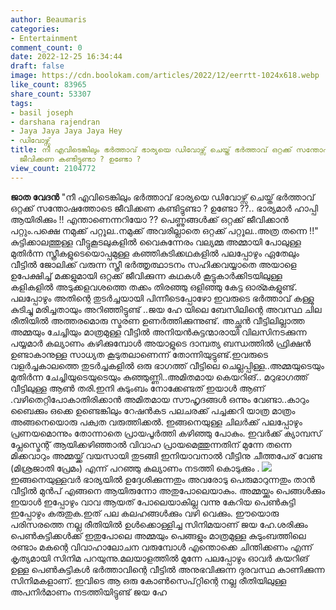 ```yaml
---
author: Beaumaris
categories:
- Entertainment
comment_count: 0
date: 2022-12-25 16:34:44
draft: false
image: https://cdn.boolokam.com/articles/2022/12/eerrtt-1024x618.webp
like_count: 83965
share_count: 53307
tags:
- basil joseph
- darshana rajendran
- Jaya Jaya Jaya Jaya Hey
- ഡിവോഴ്സ്
title: നീ എവിടെങ്കിലും ഭർത്താവ് ഭാര്യയെ ഡിവോഴ്സ് ചെയ്ത് ഭർത്താവ് ഒറ്റക്ക് സന്തോഷത്തോടെ
  ജീവിക്കണ കണ്ടിട്ടുണ്ടാ ? ഉണ്ടോ ?
view_count: 2104772
---
```


**ജാത വേദൻ** "നീ എവിടെങ്കിലും ഭർത്താവ് ഭാര്യയെ ഡിവോഴ്സ് ചെയ്ത് ഭർത്താവ് ഒറ്റക്ക് സന്തോഷത്തോടെ ജീവിക്കണ കണ്ടിട്ടുണ്ടാ ? ഉണ്ടോ ??.. ഭാര്യമാർ ഹാപ്പി ആയിരിക്കും !! എന്താണെന്നറിയോ ?? പെണ്ണുങ്ങൾക്ക് ഒറ്റക്ക് ജീവിക്കാൻ പറ്റും.പക്ഷെ നമുക്ക് പറ്റൂല..നമുക്ക് അവരില്ലാതെ ഒറ്റക്ക് പറ്റൂല..അത്ര തന്നെ !!" കുട്ടിക്കാലത്തുള്ള വീട്ടുകൂടലുകളിൽ വൈകുന്നേരം വല്യമ്മ അമ്മായി പോലുള്ള മുതിർന്ന സ്ത്രീകളുടെയൊപ്പമുള്ള കഞ്ഞികുടിക്കഥകളിൽ പലപ്പോഴും ഏതേലും വീട്ടിൽ ജോലിക്ക് വരുന്ന സ്ത്രീ ഭർത്തൃത്ഥാടനം സഹിക്കവയ്യാതെ അയാളെ ഉപേക്ഷിച്ച് മക്കളുമായി ഒറ്റക്ക് ജീവിക്കുന്ന കഥകൾ കൂട്ടുകാർക്കിടയിലുള്ള കളികളിൽ അടുക്കളവശത്തെ തക്കം തിരഞ്ഞു ഒളിഞ്ഞു കേട്ട ഓര്മകളുണ്ട്. പലപ്പോഴും അതിന്റെ തുടർച്ചയായി പിന്നീടെപ്പോഴോ ഇവരുടെ ഭർത്താവ് കള്ളു കുടിച്ചു മരിച്ചതായും അറിഞ്ഞിട്ടുണ്ട് ..ജയ ഹേ യിലെ ബേസിലിന്റെ അവസ്ഥ ചില രീതിയിൽ അത്തരമൊരു സ്മരണ ഉണർത്തിക്കുന്നുണ്ട്. അച്ഛൻ വീട്ടിലില്ലാത്ത അമ്മയും ചേച്ചിയും മാത്രമുള്ള വീട്ടിൽ അനിയൻകുട്ടന്മാരായി വിലസിനടക്കുന്ന പയ്യമാർ കല്യാണം കഴിക്കുമ്പോൾ അയാളുടെ ദാമ്പത്യ ബന്ധത്തിൽ ഫ്രിക്ഷൻ ഉണ്ടാകാനുള്ള സാധ്യത കൂടുതലാണെന്ന് തോന്നിയുട്ടുണ്ട്.ഇവരുടെ വളർച്ചകാലത്തെ തുടർച്ചകളിൽ ഒരു ഭാഗത്ത് വീട്ടിലെ ചെല്ലപ്പിള്ള..അമ്മയുടെയും മുതിർന്ന ചേച്ചിയുടെയുടെയും കുഞ്ഞുണ്ണി..അമിതമായ കെയറിങ്.. മറുഭാഗത്ത് വീട്ടിലുള്ള ആൺ തരി.ഇനി കുടുംബം നോക്കേണ്ടത് ഇയാൾ ആണ് .വഴിതെറ്റിപോകാതിരിക്കാൻ അമിതമായ സൗഹൃദങ്ങൾ ഒന്നും വേണ്ടാ..കാറും ബൈക്കും ഒക്കെ ഉണ്ടെങ്കിലും റേഷൻകട പലചരക്ക് പച്ചക്കറി യാത്ര മാത്രം അങ്ങനെയൊരു പക്വത വരുത്തിക്കൽ. ഇങ്ങനെയുള്ള ചിലർക്ക് പലപ്പോഴും പ്രണയമൊന്നും തോന്നാതെ പ്രായപൂർത്തി കഴിഞ്ഞു പോകും. ഇവർക്ക് ക്യാമ്പസ് പ്ലേസ്മെന്റ് ആയിക്കഴിഞ്ഞാൽ വിവാഹ പ്രായമെത്തുന്നതിന് മുന്നേ തന്നെ മിക്കവാറും അമ്മയ്ക്ക് വയസായി തുടങ്ങി ഇനിയാവനാൽ വീട്ടിനു ചീത്തപേര് വേണ്ട (മിശ്രജാതി പ്രേമം) എന്ന് പറഞ്ഞു കല്യാണം നടത്തി കൊടുക്കും . ![](https://cdn.boolokam.com/articles/2022/12/eerrtt-1024x618.webp)ഇങ്ങനെയുള്ളവർ ഭാര്യയിൽ ഉദ്ദേശിക്കുന്നതും അവരോടു പെരുമാറുന്നതും താൻ വീട്ടിൽ മുൻപ് എങ്ങനെ ആയിരുന്നോ അതുപോലെയാകും. അമ്മയ്ക്കും പെങ്ങൾക്കും ഇയാൾ ഇപ്പോഴും വാവ ആയത് പോലെയാകില്ല വന്നു കേറിയ പെൺകുട്ടി ഇപ്പോഴും കരുതുക.ഇത് പല കലഹങ്ങൾക്കും വഴി വെക്കും. ഈയൊരു പരിസരത്തെ നല്ല രീതിയിൽ ഉൾക്കൊള്ളിച്ച സിനിമയാണ് ജയ ഹേ.ശരിക്കും പെൺകുട്ടിക്കൾക്ക് ഇതുപോലെ അമ്മയും പെങ്ങളും മാത്രമുള്ള കുടുംബത്തിലെ രണ്ടാം മകന്റെ വിവാഹാലോചന വരുമ്പോൾ എന്തൊക്കെ ചിന്തിക്കണം എന്ന് കൃത്യമായി സിനിമ പറയുന്നു.മലയാളത്തിൽ മുന്നേ പലപ്പോഴും ഓവർ കയറിങ് ഉള്ള പെൺകുട്ടികൾ ഭർത്താവിന്റെ വീട്ടിൽ അനുഭവിക്കുന്ന ദുരവസ്ഥ കാണിക്കുന്ന സിനിമകളാണ്. ഇവിടെ ആ ഒരു കോൺസെപ്റ്റിന്റെ നല്ല രീതിയിലുള്ള അപനിർമാണം നടത്തിയിട്ടുണ്ട് ജയ ഹേ